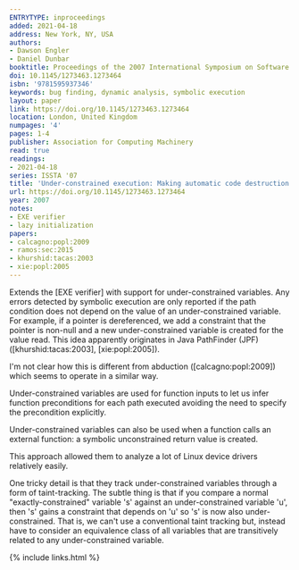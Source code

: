 ```yaml
---
ENTRYTYPE: inproceedings
added: 2021-04-18
address: New York, NY, USA
authors:
- Dawson Engler
- Daniel Dunbar
booktitle: Proceedings of the 2007 International Symposium on Software Testing and Analysis
doi: 10.1145/1273463.1273464
isbn: '9781595937346'
keywords: bug finding, dynamic analysis, symbolic execution
layout: paper
link: https://doi.org/10.1145/1273463.1273464
location: London, United Kingdom
numpages: '4'
pages: 1-4
publisher: Association for Computing Machinery
read: true
readings:
- 2021-04-18
series: ISSTA '07
title: 'Under-constrained execution: Making automatic code destruction easy and scalable'
url: https://doi.org/10.1145/1273463.1273464
year: 2007
notes:
- EXE verifier
- lazy initialization
papers:
- calcagno:popl:2009
- ramos:sec:2015
- khurshid:tacas:2003
- xie:popl:2005
---
```


Extends the [EXE verifier] with support for under-constrained variables.
Any errors detected by symbolic execution are only reported if the path condition does
not depend on the value of an under-constrained variable.
For example, if a pointer is dereferenced, we add a constraint that the pointer
is non-null and a new under-constrained variable is created for the value read.
This idea apparently originates in Java PathFinder (JPF) ([khurshid:tacas:2003],
[xie:popl:2005]).

I'm not clear how this is different from abduction ([calcagno:popl:2009]) which
seems to operate in a similar way.

Under-constrained variables are used for function inputs to let us infer
function preconditions for each path executed avoiding the need to specify the
precondition explicitly.

Under-constrained variables can also be used when a function calls an external function:
a symbolic unconstrained return value is created.

This approach allowed them to analyze a lot of Linux device drivers relatively easily.

One tricky detail is that they track under-constrained variables through a form of taint-tracking.
The subtle thing is that if you compare a normal "exactly-constrained" variable 's' against
an under-constrained variable 'u', then 's' gains a constraint that depends on 'u' so
's' is now also under-constrained. That is, we can't use a conventional taint tracking but,
instead have to consider an equivalence class of all variables that are transitively
related to any under-constrained variable.

{% include links.html %}
